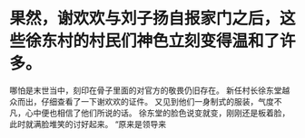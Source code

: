 # 果然，谢欢欢与刘子扬自报家门之后，这些徐东村的村民们神色立刻变得温和了许多。
哪怕是末世当中，刻印在骨子里面的对官方的敬畏仍旧存在。
新任村长徐东堂越众而出，仔细查看了一下谢欢欢的证件。
又见到他们一身制式的服装，气度不凡，心中便也相信了他们所说的话。
徐东堂的脸色说变就变，刚刚还是板着脸，此时就满脸堆笑的讨好起来。
“原来是领导来

